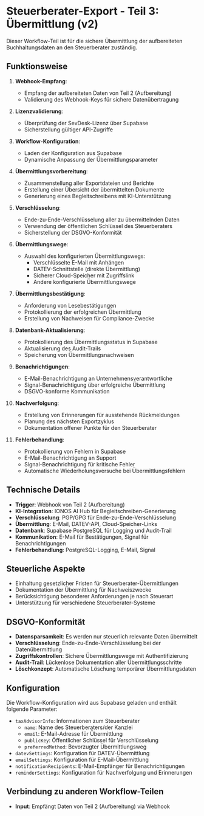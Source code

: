 # Steuerberater-Export - Teil 3: Übermittlung (v2)

Dieser Workflow-Teil ist für die sichere Übermittlung der aufbereiteten Buchhaltungsdaten an den Steuerberater zuständig.

## Funktionsweise

1. **Webhook-Empfang**:
   - Empfang der aufbereiteten Daten von Teil 2 (Aufbereitung)
   - Validierung des Webhook-Keys für sichere Datenübertragung

2. **Lizenzvalidierung**:
   - Überprüfung der SevDesk-Lizenz über Supabase
   - Sicherstellung gültiger API-Zugriffe

3. **Workflow-Konfiguration**:
   - Laden der Konfiguration aus Supabase
   - Dynamische Anpassung der Übermittlungsparameter

4. **Übermittlungsvorbereitung**:
   - Zusammenstellung aller Exportdateien und Berichte
   - Erstellung einer Übersicht der übermittelten Dokumente
   - Generierung eines Begleitschreibens mit KI-Unterstützung

5. **Verschlüsselung**:
   - Ende-zu-Ende-Verschlüsselung aller zu übermittelnden Daten
   - Verwendung der öffentlichen Schlüssel des Steuerberaters
   - Sicherstellung der DSGVO-Konformität

6. **Übermittlungswege**:
   - Auswahl des konfigurierten Übermittlungswegs:
     - Verschlüsselte E-Mail mit Anhängen
     - DATEV-Schnittstelle (direkte Übermittlung)
     - Sicherer Cloud-Speicher mit Zugriffslink
     - Andere konfigurierte Übermittlungswege

7. **Übermittlungsbestätigung**:
   - Anforderung von Lesebestätigungen
   - Protokollierung der erfolgreichen Übermittlung
   - Erstellung von Nachweisen für Compliance-Zwecke

8. **Datenbank-Aktualisierung**:
   - Protokollierung des Übermittlungsstatus in Supabase
   - Aktualisierung des Audit-Trails
   - Speicherung von Übermittlungsnachweisen

9. **Benachrichtigungen**:
   - E-Mail-Benachrichtigung an Unternehmensverantwortliche
   - Signal-Benachrichtigung über erfolgreiche Übermittlung
   - DSGVO-konforme Kommunikation

10. **Nachverfolgung**:
    - Erstellung von Erinnerungen für ausstehende Rückmeldungen
    - Planung des nächsten Exportzyklus
    - Dokumentation offener Punkte für den Steuerberater

11. **Fehlerbehandlung**:
    - Protokollierung von Fehlern in Supabase
    - E-Mail-Benachrichtigung an Support
    - Signal-Benachrichtigung für kritische Fehler
    - Automatische Wiederholungsversuche bei Übermittlungsfehlern

## Technische Details

- **Trigger**: Webhook von Teil 2 (Aufbereitung)
- **KI-Integration**: IONOS AI Hub für Begleitschreiben-Generierung
- **Verschlüsselung**: PGP/GPG für Ende-zu-Ende-Verschlüsselung
- **Übermittlung**: E-Mail, DATEV-API, Cloud-Speicher-Links
- **Datenbank**: Supabase PostgreSQL für Logging und Audit-Trail
- **Kommunikation**: E-Mail für Bestätigungen, Signal für Benachrichtigungen
- **Fehlerbehandlung**: PostgreSQL-Logging, E-Mail, Signal

## Steuerliche Aspekte

- Einhaltung gesetzlicher Fristen für Steuerberater-Übermittlungen
- Dokumentation der Übermittlung für Nachweiszwecke
- Berücksichtigung besonderer Anforderungen je nach Steuerart
- Unterstützung für verschiedene Steuerberater-Systeme

## DSGVO-Konformität

- **Datensparsamkeit**: Es werden nur steuerlich relevante Daten übermittelt
- **Verschlüsselung**: Ende-zu-Ende-Verschlüsselung bei der Datenübermittlung
- **Zugriffskontrollen**: Sichere Übermittlungswege mit Authentifizierung
- **Audit-Trail**: Lückenlose Dokumentation aller Übermittlungsschritte
- **Löschkonzept**: Automatische Löschung temporärer Übermittlungsdaten

## Konfiguration

Die Workflow-Konfiguration wird aus Supabase geladen und enthält folgende Parameter:

- `taxAdvisorInfo`: Informationen zum Steuerberater
  - `name`: Name des Steuerberaters/der Kanzlei
  - `email`: E-Mail-Adresse für Übermittlung
  - `publicKey`: Öffentlicher Schlüssel für Verschlüsselung
  - `preferredMethod`: Bevorzugter Übermittlungsweg
- `datevSettings`: Konfiguration für DATEV-Übermittlung
- `emailSettings`: Konfiguration für E-Mail-Übermittlung
- `notificationRecipients`: E-Mail-Empfänger für Benachrichtigungen
- `reminderSettings`: Konfiguration für Nachverfolgung und Erinnerungen

## Verbindung zu anderen Workflow-Teilen

- **Input**: Empfängt Daten von Teil 2 (Aufbereitung) via Webhook
